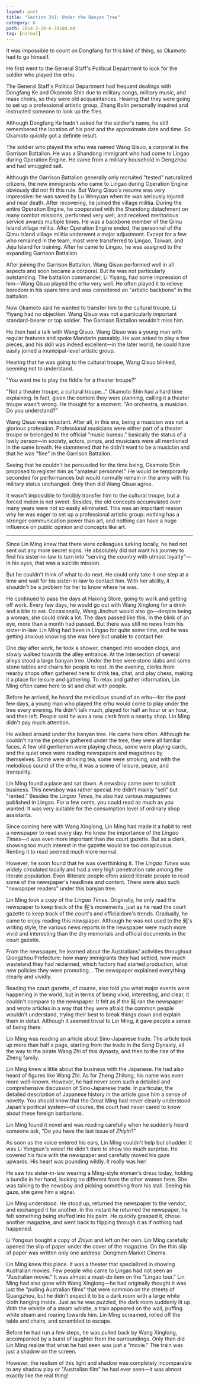 ```yaml
---
layout: post
title: "Section 341: Under the Banyan Tree"
category: 6
path: 2014-3-20-6-34100.md
tag: [normal]
---
```


It was impossible to count on Dongfang for this kind of thing, so Okamoto had to go himself.

He first went to the General Staff's Political Department to look for the soldier who played the erhu.

The General Staff's Political Department had frequent dealings with Dongfang Ke and Okamoto Shin due to military songs, military music, and mass choirs, so they were old acquaintances. Hearing that they were going to set up a professional artistic group, Zhang Bolin personally inquired and instructed someone to look up the files.

Although Dongfang Ke hadn't asked for the soldier's name, he still remembered the location of his post and the approximate date and time. So Okamoto quickly got a definite result.

The soldier who played the erhu was named Wang Qisuo, a corporal in the Garrison Battalion. He was a Shandong immigrant who had come to Lingao during Operation Engine. He came from a military household in Dengzhou and had smuggled salt.

Although the Garrison Battalion generally only recruited "tested" naturalized citizens, the new immigrants who came to Lingao during Operation Engine obviously did not fit this rule. But Wang Qisuo's resume was very impressive: he was saved by Lu Wenyuan when he was seriously injured and near death. After recovering, he joined the village militia. During the entire Operation Engine, he cooperated with the Shandong detachment on many combat missions, performed very well, and received meritorious service awards multiple times. He was a backbone member of the Qimu Island village militia. After Operation Engine ended, the personnel of the Qimu Island village militia underwent a major adjustment. Except for a few who remained in the team, most were transferred to Lingao, Taiwan, and Jeju Island for training. After he came to Lingao, he was assigned to the expanding Garrison Battalion.

After joining the Garrison Battalion, Wang Qisuo performed well in all aspects and soon became a corporal. But he was not particularly outstanding. The battalion commander, Li Yiyang, had some impression of him—Wang Qisuo played the erhu very well. He often played it to relieve boredom in his spare time and was considered an "artistic backbone" in the battalion.

Now Okamoto said he wanted to transfer him to the cultural troupe. Li Yiyang had no objection. Wang Qisuo was not a particularly important standard-bearer or top soldier. The Garrison Battalion wouldn't miss him.

He then had a talk with Wang Qisuo. Wang Qisuo was a young man with regular features and spoke Mandarin passably. He was asked to play a few pieces, and his skill was indeed excellent—in the later world, he could have easily joined a municipal-level artistic group.

Hearing that he was going to the cultural troupe, Wang Qisuo blinked, seeming not to understand.

"You want me to play the fiddle for a theater troupe?"

"Not a theater troupe, a cultural troupe..." Okamoto Shin had a hard time explaining. In fact, given the content they were planning, calling it a theater troupe wasn't wrong. He thought for a moment. "An orchestra, a musician. Do you understand?"

Wang Qisuo was reluctant. After all, in this era, being a musician was not a glorious profession. Professional musicians were either part of a theater troupe or belonged to the official "music bureau," basically the status of a lowly person—in society, actors, pimps, and musicians were all mentioned in the same breath. He stammered that he didn't want to be a musician and that he was "fine" in the Garrison Battalion.

Seeing that he couldn't be persuaded for the time being, Okamoto Shin proposed to register him as "amateur personnel." He would be temporarily seconded for performances but would normally remain in the army with his military status unchanged. Only then did Wang Qisuo agree.

It wasn't impossible to forcibly transfer him to the cultural troupe, but a forced melon is not sweet. Besides, the old concepts accumulated over many years were not so easily eliminated. This was an important reason why he was eager to set up a professional artistic group: nothing has a stronger communication power than art, and nothing can have a huge influence on public opinion and concepts like art.

---

Since Lin Ming knew that there were colleagues lurking locally, he had not sent out any more secret signs. He absolutely did not want his journey to find his sister-in-law to turn into "serving the country with utmost loyalty"—in his eyes, that was a suicide mission.

But he couldn't think of what to do next. He could only take it one step at a time and wait for his sister-in-law to contact him. With her ability, it shouldn't be a problem for her to know where he was.

He continued to pass the days at Haixing Store, going to work and getting off work. Every few days, he would go out with Wang Xinglong for a drink and a bite to eat. Occasionally, Wang Jinchun would also go—despite being a woman, she could drink a lot. The days passed like this. In the blink of an eye, more than a month had passed. But there was still no news from his sister-in-law. Lin Ming had been in Lingao for quite some time, and he was getting anxious knowing she was here but unable to contact her.

One day after work, he took a shower, changed into wooden clogs, and slowly walked towards the alley entrance. At the intersection of several alleys stood a large banyan tree. Under the tree were stone slabs and some stone tables and chairs for people to rest. In the evening, clerks from nearby shops often gathered here to drink tea, chat, and play chess, making it a place for leisure and gathering. To relax and gather information, Lin Ming often came here to sit and chat with people.

Before he arrived, he heard the melodious sound of an erhu—for the past few days, a young man who played the erhu would come to play under the tree every evening. He didn't talk much, played for half an hour or an hour, and then left. People said he was a new clerk from a nearby shop. Lin Ming didn't pay much attention.

He walked around under the banyan tree. He came here often. Although he couldn't name the people gathered under the tree, they were all familiar faces. A few old gentlemen were playing chess, some were playing cards, and the quiet ones were reading newspapers and magazines by themselves. Some were drinking tea, some were smoking, and with the melodious sound of the erhu, it was a scene of leisure, peace, and tranquility.

Lin Ming found a place and sat down. A newsboy came over to solicit business. This newsboy was rather special. He didn't mainly "sell" but "rented." Besides the *Lingao Times*, he also had various magazines published in Lingao. For a few cents, you could read as much as you wanted. It was very suitable for the consumption level of ordinary shop assistants.

Since coming here with Wang Xinglong, Lin Ming had made it a habit to rent a newspaper to read every day. He knew the importance of the *Lingao Times*—it was even more important than the court gazette. But as a clerk, showing too much interest in the gazette would be too conspicuous. Renting it to read seemed much more normal.

However, he soon found that he was overthinking it. The *Lingao Times* was widely circulated locally and had a very high penetration rate among the literate population. Even illiterate people often asked literate people to read some of the newspaper's headlines and content. There were also such "newspaper readers" under this banyan tree.

Lin Ming took a copy of the *Lingao Times*. Originally, he only read the newspaper to keep track of the 髡's movements, just as he read the court gazette to keep track of the court's and officialdom's trends. Gradually, he came to enjoy reading this newspaper. Although he was not used to the 髡's writing style, the various news reports in the newspaper were much more vivid and interesting than the dry memorials and official documents in the court gazette.

From the newspaper, he learned about the Australians' activities throughout Qiongzhou Prefecture: how many immigrants they had settled, how much wasteland they had reclaimed, which factory had started production, what new policies they were promoting... The newspaper explained everything clearly and vividly.

Reading the court gazette, of course, also told you what major events were happening in the world, but in terms of being vivid, interesting, and clear, it couldn't compare to the newspaper. It felt as if the 髡 ran the newspaper and wrote articles in a way that they were afraid the common people wouldn't understand, trying their best to break things down and explain them in detail. Although it seemed trivial to Lin Ming, it gave people a sense of being there.

Lin Ming was reading an article about Sino-Japanese trade. The article took up more than half a page, starting from the trade in the Song Dynasty, all the way to the pirate Wang Zhi of this dynasty, and then to the rise of the Zheng family.

Lin Ming knew a little about the business with the Japanese. He had also heard of figures like Wang Zhi. As for Zheng Zhilong, his name was even more well-known. However, he had never seen such a detailed and comprehensive discussion of Sino-Japanese trade. In particular, the detailed description of Japanese history in the article gave him a sense of novelty. You should know that the Great Ming had never clearly understood Japan's political system—of course, the court had never cared to know about these foreign barbarians.

Lin Ming found it novel and was reading carefully when he suddenly heard someone ask, "Do you have the last issue of *Zhiyin*?"

As soon as the voice entered his ears, Lin Ming couldn't help but shudder: it was Li Yongxun's voice! He didn't dare to show too much surprise. He covered his face with the newspaper and carefully moved his gaze upwards. His heart was pounding wildly. It really was her!

He saw his sister-in-law wearing a Ming-style woman's dress today, holding a bundle in her hand, looking no different from the other women here. She was talking to the newsboy and picking something from his stall. Seeing his gaze, she gave him a signal.

Lin Ming understood. He stood up, returned the newspaper to the vendor, and exchanged it for another. In the instant he returned the newspaper, he felt something being stuffed into his palm. He quickly grasped it, chose another magazine, and went back to flipping through it as if nothing had happened.

Li Yongxun bought a copy of *Zhiyin* and left on her own. Lin Ming carefully opened the slip of paper under the cover of the magazine. On the thin slip of paper was written only one address: Dongmen Market Cinema.

Lin Ming knew this place. It was a theater that specialized in showing Australian movies. Few people who came to Lingao had not seen an "Australian movie." It was almost a must-do item on the "Lingao tour." Lin Ming had also gone with Wang Xinglong—he had originally thought it was just the "pulling Australian films" that were common on the streets of Guangzhou, but he didn't expect it to be a dark room with a large white cloth hanging inside. Just as he was puzzled, the dark room suddenly lit up. With the whistle of a steam whistle, a train appeared on the wall, puffing white steam and roaring towards him. Lin Ming screamed, rolled off the table and chairs, and scrambled to escape.

Before he had run a few steps, he was pulled back by Wang Xinglong, accompanied by a burst of laughter from the surroundings. Only then did Lin Ming realize that what he had seen was just a "movie." The train was just a shadow on the screen.

However, the realism of this light and shadow was completely incomparable to any shadow play or "Australian film" he had ever seen—it was almost exactly like the real thing!